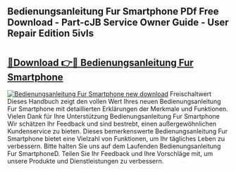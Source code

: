 ## Bedienungsanleitung Fur Smartphone PDf Free Download - Part-cJB Service Owner Guide - User Repair Edition 5ivIs

# <h2><a href="http://df4b0tq.blite.top/?on=Bedienungsanleitung+Fur+Smartphone">🔗Download 👉🔴 Bedienungsanleitung Fur Smartphone</a></h2>

[![Bedienungsanleitung Fur Smartphone new download](https://i.imgur.com/lujVjoI.png)](http://df4b0tq.blite.top/?on=Bedienungsanleitung+Fur+Smartphone)
Freischaltwert Dieses Handbuch zeigt den vollen Wert Ihres neuen Bedienungsanleitung Fur Smartphone mit detaillierten Erklärungen der Merkmale und Funktionen. Vielen Dank für Ihre Unterstützung Bedienungsanleitung Fur Smartphone Wir schätzen Ihr Feedback und sind bestrebt, einen außergewöhnlichen Kundenservice zu bieten. Dieses bemerkenswerte Bedienungsanleitung Fur Smartphone bietet eine Vielzahl von Funktionen, um Ihr tägliches Leben zu verbessern. Bitte halten Sie uns auf dem Laufenden Bedienungsanleitung Fur SmartphoneD. Teilen Sie Ihr Feedback und Ihre Vorschläge mit, um unsere Produkte und Dienstleistungen zu verbessern.
